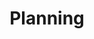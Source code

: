 ---
layout: default
title: Planning
course: levelthree

slides:

  - title: title-page
    class: title-slide

    notes: |

      :)

    content: |

      # Planning
      _Creating a plan for your app_


##########


  - title: documents
    class: centered-slide

    notes: |

      These documents must be completed before coding begins.

    content: |

      ## Planning Documents

      The documents you will need to complete before
      beginning the actual making of your app are:

      - **Project Brief**<br>
        Created by either your or your teacher
      - **Structural Plan**<br>
        Describing the technical specs and logical flow
      - **Design Plan**<br>
        Describing the layout, widgets and any visual flow
      - **Test Plan**<br>
        Describing how to test the app for stability
      {: .flex-list }

##########


  - title: summary

    notes: |

      Great! Now that's all sorted, let's get started!

    content: |

      ![Thumbs Up!]([[BASE_URL]]/theme/assets/images/thumbs-up.svg){: height="200" }

      ## Planning: Complete!

      Now we have a plan, let's build it...


---